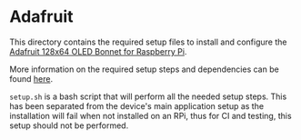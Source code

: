 # Adafruit

This directory contains the required setup files to install and configure the
[Adafruit 128x64 OLED Bonnet for Raspberry Pi](https://www.adafruit.com/product/3531).

More information on the required setup steps and dependencies can be found [here](https://learn.adafruit.com/adafruit-128x64-oled-bonnet-for-raspberry-pi/usage).

`setup.sh` is a bash script that will perform all the needed setup steps. This 
has been separated from the device's main application setup as the installation
will fail when not installed on an RPi, thus for CI and testing, this setup 
should not be performed.
